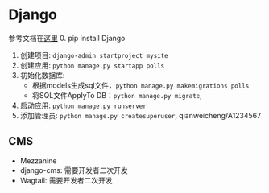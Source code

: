 # Django
参考文档在[这里](https://docs.djangoproject.com/zh-hans/2.1/intro/tutorial01/)
0. pip install Django
1. 创建项目: `django-admin startproject mysite`
2. 创建应用: `python manage.py startapp polls`
3. 初始化数据库: 
    - 根据models生成sql文件，`python manage.py makemigrations polls`
    - 将SQL文件ApplyTo DB：`python manage.py migrate`, 
4. 启动应用: `python manage.py runserver`
5. 添加管理员: `python manage.py createsuperuser`, qianweicheng/A1234567

## CMS
- Mezzanine
- django-cms: 需要开发者二次开发
- Wagtail: 需要开发者二次开发